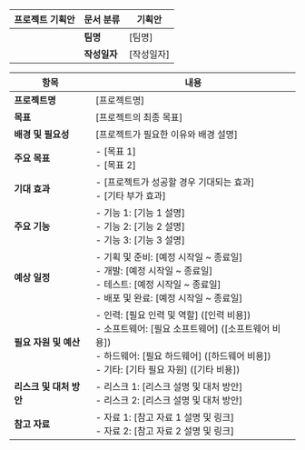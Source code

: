 | **프로젝트 기획안**             | **문서 분류** | 기획안        |
|--------------------------------|---------------|---------------|
|                                | **팀명**      | [팀명]        |
|                                | **작성일자**  | [작성일자]    |

| **항목**                  | **내용**                                                                                        |
|---------------------------|--------------------------------------------------------------------------------------------------|
| **프로젝트명**            | [프로젝트명]                                                                                     |
| **목표**                  | [프로젝트의 최종 목표]                                                                           |
| **배경 및 필요성**        | [프로젝트가 필요한 이유와 배경 설명]                                                             |
| **주요 목표**             | - [목표 1] <br> - [목표 2]                                                                      |
| **기대 효과**             | - [프로젝트가 성공할 경우 기대되는 효과] <br> - [기타 부가 효과]                                 |
| **주요 기능**             | - 기능 1: [기능 1 설명] <br> - 기능 2: [기능 2 설명] <br> - 기능 3: [기능 3 설명]              |
| **예상 일정**             | - 기획 및 준비: [예정 시작일 ~ 종료일] <br> - 개발: [예정 시작일 ~ 종료일] <br> - 테스트: [예정 시작일 ~ 종료일] <br> - 배포 및 완료: [예정 시작일 ~ 종료일] |
| **필요 자원 및 예산**     | - 인력: [필요 인력 및 역할] ([인력 비용]) <br> - 소프트웨어: [필요 소프트웨어] ([소프트웨어 비용]) <br> - 하드웨어: [필요 하드웨어] ([하드웨어 비용]) <br> - 기타: [기타 필요 자원] ([기타 비용]) |
| **리스크 및 대처 방안**   | - 리스크 1: [리스크 설명 및 대처 방안] <br> - 리스크 2: [리스크 설명 및 대처 방안]               |
| **참고 자료**             | - 자료 1: [참고 자료 1 설명 및 링크] <br> - 자료 2: [참고 자료 2 설명 및 링크]                   |

